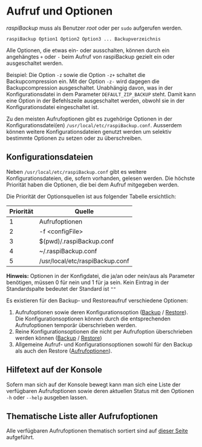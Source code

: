 # Aufruf und Optionen

*raspiBackup* muss als Benutzer *root* oder per `sudo` aufgerufen werden.

    raspiBackup Option1 Option2 Option3 ... Backupverzeichnis

Alle Optionen, die etwas ein- oder ausschalten, können durch
ein angehängtes `+` oder `-` beim Aufruf von raspiBackup gezielt ein oder ausgeschaltet werden.

Beispiel: Die Option `-z` sowie die Option `-z+` schaltet die Backupcompression ein.
Mit der Option `-z-` wird dagegen die Backupcompression ausgeschaltet. Unabhängig davon,
was in der Konfigurationsdatei in dem Parameter `DEFAULT_ZIP_BACKUP` steht. Damit kann eine
Option in der Befehlszeile ausgeschaltet werden, obwohl sie in der
Konfigurationsdatei eingeschaltet ist.

Zu den meisten Aufrufoptionen gibt es zugehörige Optionen in der Konfigurationsdatei(en)
`/usr/local/etc/raspiBackup.conf`. Ausserdem können weitere Konfigurationsdateien
genutzt werden um selektiv bestimmte Optionen zu setzen oder zu überschreiben.

<a name="configFiles"></a>
## Konfigurationsdateien

<a name="configfiles"></a>
Neben `/usr/local/etc/raspiBackup.conf` gibt es weitere Konfigurationsdateien,
die, sofern vorhanden, gelesen werden. Die höchste Priorität haben die Optionen,
die bei dem Aufruf mitgegeben werden.

Die Priorität der Optionsquellen ist aus folgender Tabelle ersichtlich:

| Priorität | Quelle |
|-----------|--------|
| 1         | Aufrufoptionen |
| 2         | -f \<configFile\> |
| 3         | $(pwd)/.raspiBackup.conf |
| 4         | ~/.raspiBackup.conf |
| 5         | /usr/local/etc/raspiBackup.conf |


**Hinweis:** Optionen in der Konfigdatei, die ja/an oder nein/aus als Parameter
benötigen, müssen 0 für nein und 1 für ja sein.
Kein Eintrag in der Standardspalte bedeutet der Standard ist `""`

Es existieren für den Backup- und Restoreaufruf verschiedene Optionen:

1. Aufrufoptionen sowie deren Konfigurationsoption ([Backup](backup.md) / [Restore](restore.md)).
Die Konfigurationsoptionen können durch die entsprechenden Aufrufoptionen temporär
überschrieben werden.
1. Reine Konfigurationsoptionen die nicht per Aufrufoption überschrieben werden können
([Backup](backup-config-options.md) / [Restore](restore-config-options.md))
1. Allgemeine Aufruf- und Konfigurationsoptionen sowohl für den Backup
als auch den Restore ([Aufrufoptionen](general.md)).

## Hilfetext auf der Konsole

Sofern man sich auf der Konsole bewegt kann man sich
eine Liste der verfügbaren Aufrufoptionen sowie deren aktuellen Status mit den
Optionen `-h` oder `--help` ausgeben lassen.

## Thematische Liste aller Aufrufoptionen

Alle verfügbaren Aufrufoptionen thematisch sortiert sind auf [dieser Seite](options-by-topic.md) aufgeführt.

[.status]: restructured
